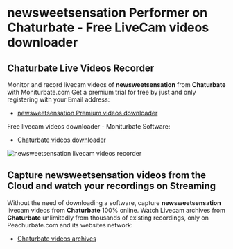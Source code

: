 # newsweetsensation Performer on Chaturbate - Free LiveCam videos downloader

## Chaturbate Live Videos Recorder

Monitor and record livecam videos of **newsweetsensation** from **Chaturbate** with Moniturbate.com
Get a premium trial for free by just and only registering with your Email address:
* [newsweetsensation Premium videos downloader](https://moniturbate.com/request-demo-licence-key.html)

Free livecam videos downloader - Moniturbate Software:
* [Chaturbate videos downloader](https://moniturbate.com/moniturbate-download-software.html)

![newsweetsensation livecam videos recorder](https://peachurnet.com/templates/moniturbate-software.png)


## Capture newsweetsensation videos from the Cloud and watch your recordings on Streaming

Without the need of downloading a software, capture **newsweetsensation** livecam videos from **Chaturbate** 100% online.
Watch Livecam archives from **Chaturbate** unlimitedly from thousands of existing recordings, only on Peachurbate.com and its websites network:
* [Chaturbate videos archives](https://peachurnet.com/)